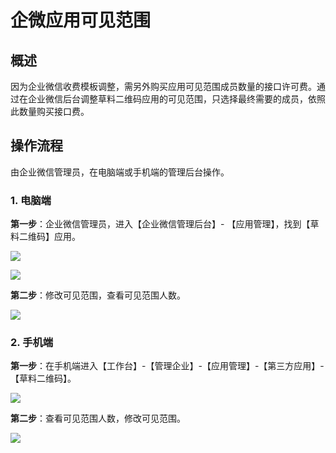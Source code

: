 # 企微应用可见范围

## 概述

因为企业微信收费模板调整，需另外购买应用可见范围成员数量的接口许可费。通过在企业微信后台调整草料二维码应用的可见范围，只选择最终需要的成员，依照此数量购买接口费。

## 操作流程

由企业微信管理员，在电脑端或手机端的管理后台操作。

### 1. 电脑端

**第一步**：企业微信管理员，进入【企业微信管理后台】- 【应用管理】，找到【草料二维码】应用。

![](//blogcdnimg.clewm.net/2023/02/image-1676438821100_16764388216413.png?x-oss-process=image/auto-orient,1/quality,q_50/format,jpg)

![](//blogcdnimg.clewm.net/2023/02/image-1676438830091_16764388305873.png?x-oss-process=image/auto-orient,1/quality,q_50/format,jpg)

**第二步**：修改可见范围，查看可见范围人数。

![](//blogcdnimg.clewm.net/2023/08/image-1690867058688_16908670591656.png?x-oss-process=image/auto-orient,1/quality,q_50/format,jpg)

### 2. 手机端

**第一步**：在手机端进入【工作台】-【管理企业】-【应用管理】-【第三方应用】-【草料二维码】。

![](//blogcdnimg.clewm.net/2023/08/image-1690867091589_16908670921231.png?x-oss-process=image/auto-orient,1/quality,q_50/format,jpg)

**第二步**：查看可见范围人数，修改可见范围。

![](//blogcdnimg.clewm.net/2023/08/image-1690867101880_16908671023623.png?x-oss-process=image/auto-orient,1/quality,q_50/format,jpg)